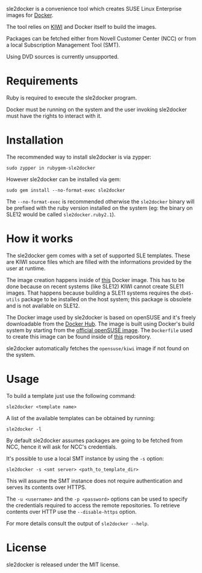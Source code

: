 sle2docker is a convenience tool which creates SUSE Linux Enterprise images for
[Docker](http://docker.com).

The tool relies on [KIWI](https://github.com/openSUSE/kiwi) and Docker itself
to build the images.

Packages can be fetched either from Novell Customer Center (NCC) or from a local
Subscription Management Tool (SMT).

Using DVD sources is currently unsupported.

# Requirements

Ruby is required to execute the sle2docker program.

Docker must be running on the system and the user invoking sle2docker must
have the rights to interact with it.

# Installation

The recommended way to install sle2docker is via zypper:

```
sudo zypper in rubygem-sle2docker
```

However sle2docker can be installed via gem:

```
sudo gem install --no-format-exec sle2docker
```

The `--no-format-exec` is recommended otherwise the `sle2docker` binary will
be prefixed with the ruby version installed on the system (eg: the binary on
SLE12 would be called `sle2docker.ruby2.1`).

# How it works

The sle2docker gem comes with a set of supported SLE templates. These are KIWI
source files which are filled with the informations provided by the user at
runtime.

The image creation happens inside of
[this](https://registry.hub.docker.com/u/opensuse/kiwi/)
Docker image. This has to be done because on recent systems (like SLE12) KIWI
cannot create SLE11 images. That happens because building a SLE11 systems
requires the `db45-utils` package to be installed on the host system; this
package is obsolete and is not available on SLE12.

The Docker image used by sle2docker is based on openSUSE and it's freely
downloadable from the [Docker Hub](https://registry.hub.docker.com/). The image
is built using Docker's build system by starting from the
[official openSUSE image](https://registry.hub.docker.com/_/opensuse/).
The `Dockerfile` used to create this image can be found inside of
[this](https://github.com/openSUSE/docker-containers) repository.

sle2docker automatically fetches the `opensuse/kiwi` image if not found on the
system.

# Usage

To build a template just use the following command:

```
sle2docker <template name>
```

A list of the available templates can be obtained by running:

```
sle2docker -l
```

By default sle2docker assumes packages are going to be fetched from NCC, hence
it will ask for NCC's credentials.

It's possible to use a local SMT instance by using the `-s` option:

```
sle2docker -s <smt server> <path_to_template_dir>
```

This will assume the SMT instance does not require authentication and serves
its contents over HTTPS.

The `-u <username>` and the `-p <password>` options can be used to specify
the credentials required to access the remote repositories.
To retrieve contents over HTTP use the `--disable-https` option.

For more details consult the output of `sle2docker --help`.

# License

sle2docker is released under the MIT license.
